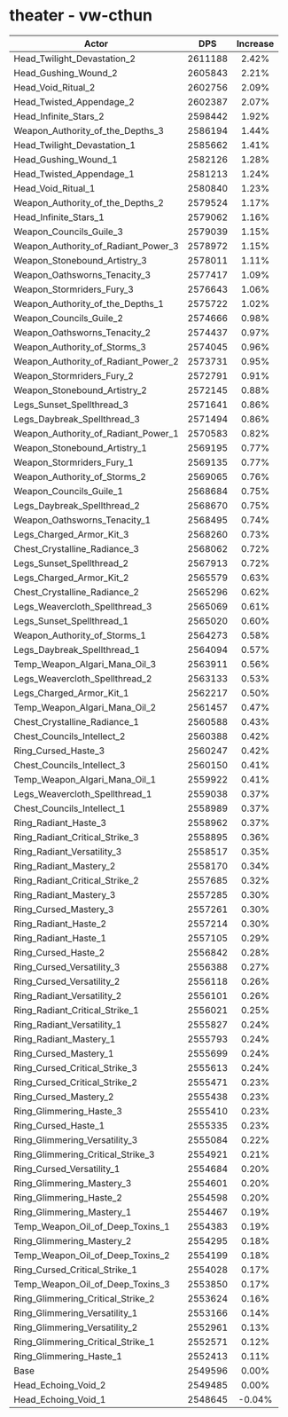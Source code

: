 # theater - vw-cthun
| Actor | DPS | Increase |
|---|:---:|:---:|
|Head_Twilight_Devastation_2|2611188|2.42%|
|Head_Gushing_Wound_2|2605843|2.21%|
|Head_Void_Ritual_2|2602756|2.09%|
|Head_Twisted_Appendage_2|2602387|2.07%|
|Head_Infinite_Stars_2|2598442|1.92%|
|Weapon_Authority_of_the_Depths_3|2586194|1.44%|
|Head_Twilight_Devastation_1|2585662|1.41%|
|Head_Gushing_Wound_1|2582126|1.28%|
|Head_Twisted_Appendage_1|2581213|1.24%|
|Head_Void_Ritual_1|2580840|1.23%|
|Weapon_Authority_of_the_Depths_2|2579524|1.17%|
|Head_Infinite_Stars_1|2579062|1.16%|
|Weapon_Councils_Guile_3|2579039|1.15%|
|Weapon_Authority_of_Radiant_Power_3|2578972|1.15%|
|Weapon_Stonebound_Artistry_3|2578011|1.11%|
|Weapon_Oathsworns_Tenacity_3|2577417|1.09%|
|Weapon_Stormriders_Fury_3|2576643|1.06%|
|Weapon_Authority_of_the_Depths_1|2575722|1.02%|
|Weapon_Councils_Guile_2|2574666|0.98%|
|Weapon_Oathsworns_Tenacity_2|2574437|0.97%|
|Weapon_Authority_of_Storms_3|2574045|0.96%|
|Weapon_Authority_of_Radiant_Power_2|2573731|0.95%|
|Weapon_Stormriders_Fury_2|2572791|0.91%|
|Weapon_Stonebound_Artistry_2|2572145|0.88%|
|Legs_Sunset_Spellthread_3|2571641|0.86%|
|Legs_Daybreak_Spellthread_3|2571494|0.86%|
|Weapon_Authority_of_Radiant_Power_1|2570583|0.82%|
|Weapon_Stonebound_Artistry_1|2569195|0.77%|
|Weapon_Stormriders_Fury_1|2569135|0.77%|
|Weapon_Authority_of_Storms_2|2569065|0.76%|
|Weapon_Councils_Guile_1|2568684|0.75%|
|Legs_Daybreak_Spellthread_2|2568670|0.75%|
|Weapon_Oathsworns_Tenacity_1|2568495|0.74%|
|Legs_Charged_Armor_Kit_3|2568260|0.73%|
|Chest_Crystalline_Radiance_3|2568062|0.72%|
|Legs_Sunset_Spellthread_2|2567913|0.72%|
|Legs_Charged_Armor_Kit_2|2565579|0.63%|
|Chest_Crystalline_Radiance_2|2565296|0.62%|
|Legs_Weavercloth_Spellthread_3|2565069|0.61%|
|Legs_Sunset_Spellthread_1|2565020|0.60%|
|Weapon_Authority_of_Storms_1|2564273|0.58%|
|Legs_Daybreak_Spellthread_1|2564094|0.57%|
|Temp_Weapon_Algari_Mana_Oil_3|2563911|0.56%|
|Legs_Weavercloth_Spellthread_2|2563133|0.53%|
|Legs_Charged_Armor_Kit_1|2562217|0.50%|
|Temp_Weapon_Algari_Mana_Oil_2|2561457|0.47%|
|Chest_Crystalline_Radiance_1|2560588|0.43%|
|Chest_Councils_Intellect_2|2560388|0.42%|
|Ring_Cursed_Haste_3|2560247|0.42%|
|Chest_Councils_Intellect_3|2560150|0.41%|
|Temp_Weapon_Algari_Mana_Oil_1|2559922|0.41%|
|Legs_Weavercloth_Spellthread_1|2559038|0.37%|
|Chest_Councils_Intellect_1|2558989|0.37%|
|Ring_Radiant_Haste_3|2558962|0.37%|
|Ring_Radiant_Critical_Strike_3|2558895|0.36%|
|Ring_Radiant_Versatility_3|2558517|0.35%|
|Ring_Radiant_Mastery_2|2558170|0.34%|
|Ring_Radiant_Critical_Strike_2|2557685|0.32%|
|Ring_Radiant_Mastery_3|2557285|0.30%|
|Ring_Cursed_Mastery_3|2557261|0.30%|
|Ring_Radiant_Haste_2|2557214|0.30%|
|Ring_Radiant_Haste_1|2557105|0.29%|
|Ring_Cursed_Haste_2|2556842|0.28%|
|Ring_Cursed_Versatility_3|2556388|0.27%|
|Ring_Cursed_Versatility_2|2556118|0.26%|
|Ring_Radiant_Versatility_2|2556101|0.26%|
|Ring_Radiant_Critical_Strike_1|2556021|0.25%|
|Ring_Radiant_Versatility_1|2555827|0.24%|
|Ring_Radiant_Mastery_1|2555793|0.24%|
|Ring_Cursed_Mastery_1|2555699|0.24%|
|Ring_Cursed_Critical_Strike_3|2555613|0.24%|
|Ring_Cursed_Critical_Strike_2|2555471|0.23%|
|Ring_Cursed_Mastery_2|2555438|0.23%|
|Ring_Glimmering_Haste_3|2555410|0.23%|
|Ring_Cursed_Haste_1|2555335|0.23%|
|Ring_Glimmering_Versatility_3|2555084|0.22%|
|Ring_Glimmering_Critical_Strike_3|2554921|0.21%|
|Ring_Cursed_Versatility_1|2554684|0.20%|
|Ring_Glimmering_Mastery_3|2554601|0.20%|
|Ring_Glimmering_Haste_2|2554598|0.20%|
|Ring_Glimmering_Mastery_1|2554467|0.19%|
|Temp_Weapon_Oil_of_Deep_Toxins_1|2554383|0.19%|
|Ring_Glimmering_Mastery_2|2554295|0.18%|
|Temp_Weapon_Oil_of_Deep_Toxins_2|2554199|0.18%|
|Ring_Cursed_Critical_Strike_1|2554028|0.17%|
|Temp_Weapon_Oil_of_Deep_Toxins_3|2553850|0.17%|
|Ring_Glimmering_Critical_Strike_2|2553624|0.16%|
|Ring_Glimmering_Versatility_1|2553166|0.14%|
|Ring_Glimmering_Versatility_2|2552961|0.13%|
|Ring_Glimmering_Critical_Strike_1|2552571|0.12%|
|Ring_Glimmering_Haste_1|2552413|0.11%|
|Base|2549596|0.00%|
|Head_Echoing_Void_2|2549485|0.00%|
|Head_Echoing_Void_1|2548645|-0.04%|
